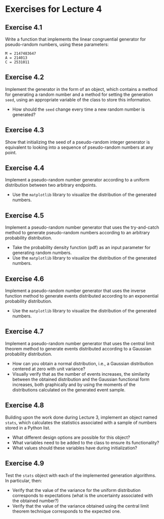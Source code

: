 # Exercises for Lecture 4

## Exercise 4.1

Write a function that implements the linear congruential generator for pseudo-random numbers,
using these parameters:
``` 
M = 2147483647
A = 214013
C = 2531011
```

## Exercise 4.2

Implement the generator in the form of an object,
which contains a method for generating a random number
and a method for setting the generation ```seed```,
using an appropriate variable of the class
to store this information.
  * How should the ```seed``` change
    every time a new random number is generated?

## Exercise 4.3

Show that initializing the seed of a pseudo-random integer generator
is equivalent to looking into a sequence of pseudo-random numbers
at any point.

## Exercise 4.4

Implement a pseudo-random number generator according to a uniform distribution
between two arbitrary endpoints.
  * Use the ```matplotlib``` library to visualize the distribution
    of the generated numbers.

## Exercise 4.5

Implement a pseudo-random number generator that uses the try-and-catch method
to generate pseudo-random numbers according to an arbitrary probability distribution.
  * Take the probability density function (pdf) as an input parameter
    for generating random numbers.
  * Use the ```matplotlib``` library to visualize the distribution
    of the generated numbers.

## Exercise 4.6

Implement a pseudo-random number generator that uses the inverse function method
to generate events distributed according to an exponential probability distribution.
  * Use the ```matplotlib``` library to visualize the distribution
    of the generated numbers.

## Exercise 4.7

Implement a pseudo-random number generator that uses the central limit theorem method
to generate events distributed according to a Gaussian probability distribution.
  * How can you obtain a normal distribution,
    i.e., a Gaussian distribution centered at zero with unit variance?
  * Visually verify that as the number of events increases,
    the similarity between the obtained distribution and the Gaussian functional form increases,
    both graphically and by using the moments of the distributions
    calculated on the generated event sample.

## Exercise 4.8

Building upon the work done during Lecture 3,
implement an object named ```stats```,
which calculates the statistics associated with a sample of numbers
stored in a Python list.
  * What different design options are possible for this object?
  * What variables need to be added to the class to ensure its functionality?
  * What values should these variables have during initialization?

## Exercise 4.9

Test the ```stats``` object with each of the implemented generation algorithms.
In particular, then:
  * Verify that the value of the variance for the uniform distribution corresponds to expectations
    (what is the uncertainty associated with the obtained number?)
  * Verify that the value of the variance obtained using the central limit theorem technique
    corresponds to the expected one.